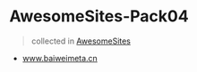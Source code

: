 # AwesomeSites-Pack04

> collected in [AwesomeSites](https://github.com/ezshine/AwesomeSites)

- www.baiweimeta.cn